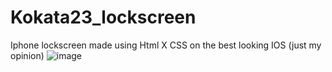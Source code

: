 # Kokata23_lockscreen
Iphone lockscreen made using Html X CSS on the best looking IOS (just my opinion)
![image](https://github.com/Kokata23/Kokata23_lockscreen/assets/123099517/d53bed08-ce76-4427-bb08-ffb9e0eedb3d)

